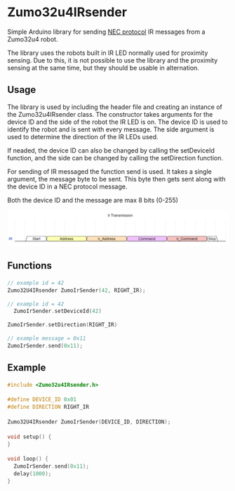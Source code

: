 # Zumo32u4IRsender
Simple Arduino library for sending [NEC protocol](https://www.digikey.com/en/maker/tutorials/2021/understanding-the-basics-of-infrared-communications) IR messages from a Zumo32u4 robot.

The library uses the robots built in IR LED normally used for proximity sensing. Due to this, it is not possible to use the library and the proximity sensing at the same time, but they should be usable in alternation.

## Usage
The library is used by including the header file and creating an instance of the Zumo32u4IRsender class. The constructor takes arguments for the device ID and the side of the robot the IR LED is on. The device ID is used to identify the robot and is sent with every message. The side argument is used to determine the direction of the IR LEDs used.

If neaded, the device ID can also be changed by calling the setDeviceId function, and the side can be changed by calling the setDirection function.

For sending of IR messaged the function send is used. It takes a single argument, the message byte to be sent. This byte then gets sent along with the device ID in a NEC protocol message.

Both the device ID and the message are max 8 bits (0-255)

![image](util/ir_transmission.png)

## Functions
```cpp
// example id = 42
Zumo32U4IRsender ZumoIrSender(42, RIGHT_IR);
```
```cpp
// example id = 42
  ZumoIrSender.setDeviceId(42)
```
```cpp
ZumoIrSender.setDirection(RIGHT_IR)
```
```cpp
// example message = 0x11
ZumoIrSender.send(0x11);
```

## Example
```cpp
#include <Zumo32u4IRsender.h>

#define DEVICE_ID 0x01
#define DIRECTION RIGHT_IR

Zumo32U4IRsender ZumoIrSender(DEVICE_ID, DIRECTION);

void setup() {
}

void loop() {
  ZumoIrSender.send(0x11);
  delay(1000);
}
```

